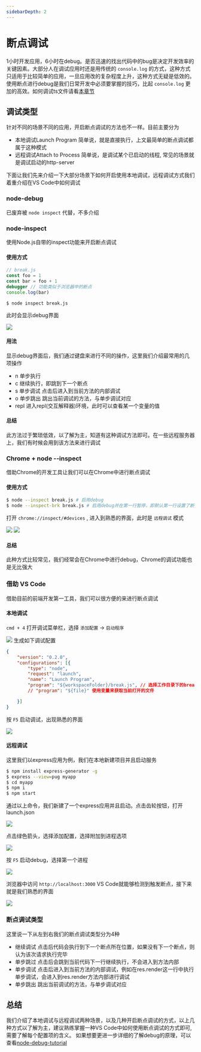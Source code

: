 ```yaml
---
sidebarDepth: 2
---
```


# 断点调试

1小时开发应用，6小时在debug。是否迅速的找出代码中的bug是决定开发效率的关键因素。大部分人在调试应用时还是用传统的 `console.log` 的方式，这种方式只适用于比较简单的应用，一旦应用改的复杂程度上升，这种方式无疑是低效的。使用断点进行debug是我们日常开发中必须要掌握的技巧，比起 `console.log` 更加的高效。如何调试ts文件请看[本章节](http://fe.surge.sh/guide/Ts.html#%E5%A6%82%E4%BD%95%E8%B0%83%E8%AF%95ts%E6%96%87%E4%BB%B6)

## 调试类型

针对不同的场景不同的应用，开启断点调试的方法也不一样。目前主要分为

* 本地调试Launch Program 简单说，就是直接执行，上文最简单的断点调试都属于这种模式
* 远程调试Attach to Process 简单说，是调试某个已启动的线程, 常见的场景就是调试启动的http-server

下面让我们先来介绍一下大部分场景下如何开启使用本地调试，远程调试方式我们着重介绍在VS Code中如何调试

### node-debug

已废弃被 `node inspect` 代替，不多介绍

### node-inspect

使用Node.js自带的inspect功能来开启断点调试

#### 使用方式

``` js
// break.js
const foo = 1
const bar = foo + 1
debugger // 功能类似于浏览器中的断点
console.log(bar)
```

``` 
$ node inspect break.js
```

此时会显示debug界面

![](https://img.alicdn.com/tfs/TB12k.CcAY2gK0jSZFgXXc5OFXa-1134-856.jpg)

#### 用法

显示debug界面后，我们通过键盘来进行不同的操作，这里我们介绍最常用的几项操作

* n 单步执行
* c 继续执行，即跳到下一个断点
* s 单步调试 点击后进入到当前方法的内部调试
* o 单步跳出 跳出当前调试的方法，与单步调试对应
* repl 进入repl(交互解释器)环境，此时可以查看某一个变量的值

#### 总结

此方法过于繁琐低效，以了解为主，知道有这种调试方法即可。在一些远程服务器上，我们有时候会用到该方法来进行调试

### Chrome + node --inspect

借助Chrome的开发工具让我们可以在Chrome中进行断点调试

#### 使用方式

```bash
$ node --inspect break.js # 启用debug
$ node --inspect-brk break.js # 启用debug并在第一行暂停，即默认第一行设置了断点，建议使用这种方式来启动
```

打开 `chrome://inspect/#devices` , 进入到熟悉的界面，此时是 `远程调试` 模式

![](https://img.alicdn.com/tfs/TB17cIHcBv0gK0jSZKbXXbK2FXa-1346-624.png)
![](https://img.alicdn.com/tfs/TB10VoIcxv1gK0jSZFFXXb0sXXa-1514-534.png)

#### 总结

此种方式比较常见，我们经常会在Chrome中进行debug，Chrome的调试功能也是无比强大

### 借助 VS Code

借助目前的前端开发第一工具，我们可以很方便的来进行断点调试

#### 本地调试

 `cmd + 4` 打开调试菜单栏，选择 `添加配置` -> `启动程序` 

![](https://img.alicdn.com/tfs/TB1e8sMcrH1gK0jSZFwXXc7aXXa-1364-668.png)
生成如下调试配置

``` json
{
    "version": "0.2.0",
    "configurations": [{
        "type": "node",
        "request": "launch",
        "name": "Launch Program",
        "program": "${workspaceFolder}/break.js", // 选择工作目录下的break.js
        // "program": "${file}" 使用变量来获取当前打开的文件

    }]
}
```

按 `F5` 启动调试，出现熟悉的界面

![](https://img.alicdn.com/tfs/TB17pkOcuH2gK0jSZJnXXaT1FXa-1002-346.png)

#### 远程调试

这里我们以express应用为例，我们在本地新建项目并且启动服务

``` bash
$ npm install express-generator -g
$ express --view=pug myapp
$ cd myapp
$ npm i
$ npm start
```

通过以上命令，我们新建了一个express应用并且启动。点击齿轮按钮，打开launch.json

![](https://gw.alicdn.com/tfs/TB1iKQHXxv1gK0jSZFFXXb0sXXa-1734-628.png)

点击绿色箭头，选择添加配置，选择附加到进程选项

![](https://gw.alicdn.com/tfs/TB1hUEHXrj1gK0jSZFuXXcrHpXa-1054-716.png)

按 `F5` 启动debug，选择第一个进程

![](https://gw.alicdn.com/tfs/TB1kkIGXAT2gK0jSZFkXXcIQFXa-1438-662.jpg)

浏览器中访问 `http://localhost:3000` VS Code就能够检测到触发断点，接下来就是我们熟悉的界面

![](https://gw.alicdn.com/tfs/TB1yHgIXrr1gK0jSZFDXXb9yVXa-1122-436.jpg)

### 断点调试类型

这里说一下从左到右我们的断点调试类型分为4种

* 继续调试 点击后代码会执行到下一个断点所在位置，如果没有下一个断点，则认为该次请求执行完毕
* 单步跳过 点击后会跳到当前代码下一行继续执行，不会进入到方法内部
* 单步调试 点击后进入到当前方法的内部调试，例如在res.render这一行中执行单步调试，会进入到res.render方法内部进行调试
* 单步跳出 跳出当前调试的方法，与单步调试对应

## 总结

我们介绍了本地调试与远程调试两种场景，以及几种开启断点调试的方式，以上几种方式以了解为主，建议熟练掌握一种VS Code中如何使用断点调试的方式即可, 需要了解每个配置项的含义。
如果想要更进一步详细的了解debug的原理，可以查看[node-debug-tutorial](https://i5ting.github.io/node-debug-tutorial/#1)
